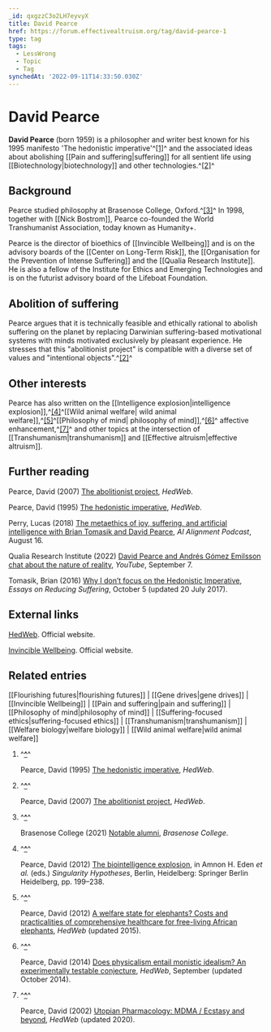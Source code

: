 ```yaml
---
_id: qxgzzC3o2LH7eyvyX
title: David Pearce
href: https://forum.effectivealtruism.org/tag/david-pearce-1
type: tag
tags:
  - LessWrong
  - Topic
  - Tag
synchedAt: '2022-09-11T14:33:50.030Z'
---
```

# David Pearce

**David Pearce** (born 1959) is a philosopher and writer best known for his 1995 manifesto 'The hedonistic imperative'^[\[1\]](#fnagolrd3bwsr)^ and the associated ideas about abolishing [[Pain and suffering|suffering]] for all sentient life using [[Biotechnology|biotechnology]] and other technologies.^[\[2\]](#fn9qq7dvjqrqu)^

Background
----------

Pearce studied philosophy at Brasenose College, Oxford.^[\[3\]](#fnfdidv34vwba)^ In 1998, together with [[Nick Bostrom]], Pearce co-founded the World Transhumanist Association, today known as Humanity+.

Pearce is the director of bioethics of [[Invincible Wellbeing]] and is on the advisory boards of the [[Center on Long-Term Risk]], the [[Organisation for the Prevention of Intense Suffering]] and the [[Qualia Research Institute]]. He is also a fellow of the Institute for Ethics and Emerging Technologies and is on the futurist advisory board of the Lifeboat Foundation.

Abolition of suffering
----------------------

Pearce argues that it is technically feasible and ethically rational to abolish suffering on the planet by replacing Darwinian suffering-based motivational systems with minds motivated exclusively by pleasant experience. He stresses that this "abolitionist project" is compatible with a diverse set of values and "intentional objects".^[\[2\]](#fn9qq7dvjqrqu)^

Other interests
---------------

Pearce has also written on the [[Intelligence explosion|intelligence explosion]],^[\[4\]](#fndr3ys55vo0i)^[[Wild animal welfare| wild animal welfare]],^[\[5\]](#fneduspahmtkq)^[[Philosophy of mind| philosophy of mind]],^[\[6\]](#fnmvuodjbqqsb)^ affective enhancement,^[\[7\]](#fnu5z9tn6bte)^ and other topics at the intersection of [[Transhumanism|transhumanism]] and [[Effective altruism|effective altruism]].

Further reading
---------------

Pearce, David (2007) [The abolitionist project](https://www.hedweb.com/abolitionist-project/index.html), *HedWeb*.

Pearce, David (1995) [The hedonistic imperative](https://www.hedweb.com/hedethic/tabconhi.htm), *HedWeb*.

Perry, Lucas (2018) [The metaethics of joy, suffering, and artificial intelligence with Brian Tomasik and David Pearce](https://futureoflife.org/2018/08/16/ai-alignment-podcast-metaethics-of-joy-suffering-with-brian-tomasik-and-david-pearce/), *AI Alignment Podcast*, August 16.

Qualia Research Institute (2022) [David Pearce and Andrés Gómez Emilsson chat about the nature of reality](https://www.youtube.com/watch?v=0GE4AdG1Z2g), *YouTube*, September 7.

Tomasik, Brian (2016) [Why I don’t focus on the Hedonistic Imperative](https://reducing-suffering.org/dont-focus-hedonistic-imperative/), *Essays on Reducing Suffering*, October 5 (updated 20 July 2017).

External links
--------------

[HedWeb](https://www.hedweb.com/confile.htm). Official website.

[Invincible Wellbeing](https://www.invinciblewellbeing.com/). Official website.

Related entries
---------------

[[Flourishing futures|flourishing futures]] | [[Gene drives|gene drives]] | [[Invincible Wellbeing]] | [[Pain and suffering|pain and suffering]] | [[Philosophy of mind|philosophy of mind]] | [[Suffering-focused ethics|suffering-focused ethics]] | [[Transhumanism|transhumanism]] | [[Welfare biology|welfare biology]] | [[Wild animal welfare|wild animal welfare]]

1.  ^**[^](#fnrefagolrd3bwsr)**^
    
    Pearce, David (1995) [The hedonistic imperative](https://www.hedweb.com/hedethic/tabconhi.htm), *HedWeb*.
    
2.  ^**[^](#fnref9qq7dvjqrqu)**^
    
    Pearce, David (2007) [The abolitionist project](https://www.hedweb.com/abolitionist-project/index.html), *HedWeb*.
    
3.  ^**[^](#fnreffdidv34vwba)**^
    
    Brasenose College (2021) [Notable alumni](https://www.bnc.ox.ac.uk/alumni/notable-alumni), *Brasenose College*.
    
4.  ^**[^](#fnrefdr3ys55vo0i)**^
    
    Pearce, David (2012) [The biointelligence explosion](https://doi.org/10.1007/978-3-642-32560-1_11), in Amnon H. Eden *et al.* (eds.) *Singularity Hypotheses*, Berlin, Heidelberg: Springer Berlin Heidelberg, pp. 199–238.
    
5.  ^**[^](#fnrefeduspahmtkq)**^
    
    Pearce, David (2012) [A welfare state for elephants? Costs and practicalities of comprehensive healthcare for free-living African elephants](https://www.hedweb.com/abolitionist-project/elephantcare.html), *HedWeb* (updated 2015).
    
6.  ^**[^](#fnrefmvuodjbqqsb)**^
    
    Pearce, David (2014) [Does physicalism entail monistic idealism? An experimentally testable conjecture](https://www.hedweb.com/physicalism/index.html), *HedWeb*, September (updated October 2014).
    
7.  ^**[^](#fnrefu5z9tn6bte)**^
    
    Pearce, David (2002) [Utopian Pharmacology: MDMA / Ecstasy and beyond](https://www.hedweb.com/ecstasy/index.html), *HedWeb* (updated 2020).